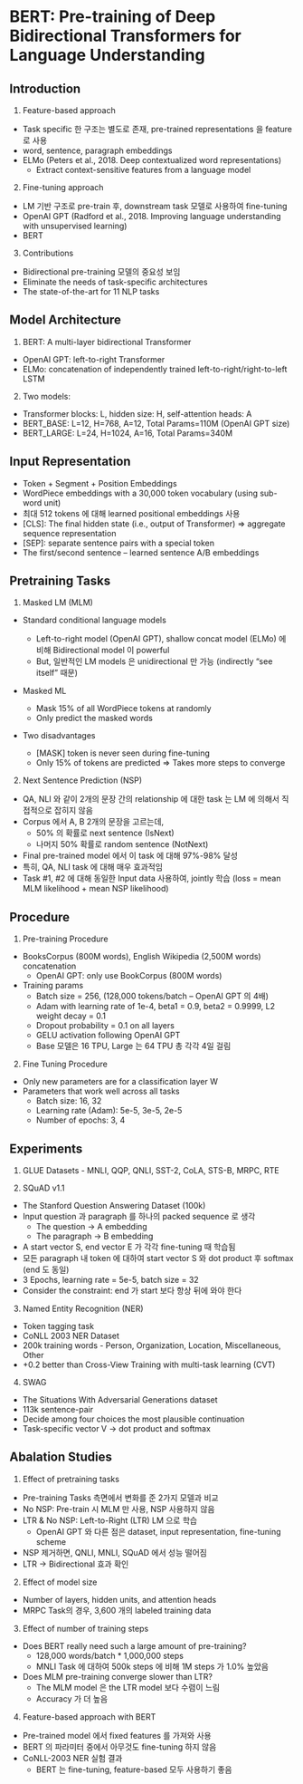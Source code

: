 # BERT: Pre-training of Deep Bidirectional Transformers for Language Understanding

## Introduction

1. Feature-based approach
* Task specific 한 구조는 별도로 존재, pre-trained representations 을 feature 로 사용
* word, sentence, paragraph embeddings
* ELMo (Peters et al., 2018. Deep contextualized word representations)
  * Extract context-sensitive features from a language model

2. Fine-tuning approach
* LM 기반 구조로 pre-train 후, downstream task 모델로 사용하여 fine-tuning
* OpenAI GPT (Radford et al., 2018. Improving language understanding with unsupervised learning)
* BERT

3. Contributions
* Bidirectional pre-training 모델의 중요성 보임
* Eliminate the needs of task-specific architectures
* The state-of-the-art for 11 NLP tasks

## Model Architecture

1. BERT: A multi-layer bidirectional Transformer
* OpenAI GPT: left-to-right Transformer
* ELMo: concatenation of independently trained left-to-right/right-to-left LSTM

2. Two models:
* Transformer blocks: L, hidden size: H, self-attention heads: A
* BERT_BASE: L=12, H=768, A=12, Total Params=110M (OpenAI GPT size)
* BERT_LARGE: L=24, H=1024, A=16, Total Params=340M


## Input Representation
* Token + Segment + Position Embeddings
* WordPiece embeddings with a 30,000 token vocabulary (using sub-word unit)
* 최대 512 tokens 에 대해 learned positional embeddings 사용
* [CLS]: The final hidden state (i.e., output of Transformer) => aggregate sequence representation
* [SEP]: separate sentence pairs with a special token
* The first/second sentence – learned sentence A/B embeddings

## Pretraining Tasks
1. Masked LM (MLM)
* Standard conditional language models
  * Left-to-right model (OpenAI GPT), shallow concat model (ELMo) 에 비해 Bidirectional model 이 powerful
  * But, 일반적인 LM models 은 unidirectional 만 가능 (indirectly “see itself” 때문)

* Masked ML
  * Mask 15% of all WordPiece tokens at randomly
  * Only predict the masked words

* Two disadvantages
  * [MASK] token is never seen during fine-tuning
  * Only 15% of tokens are predicted => Takes more steps to converge

2. Next Sentence Prediction (NSP)
* QA, NLI 와 같이 2개의 문장 간의 relationship 에 대한 task 는 LM 에 의해서 직접적으로 잡히지 않음
* Corpus 에서 A, B 2개의 문장을 고르는데,
  * 50% 의 확률로 next sentence (IsNext)
  * 나머지 50% 확률로 random sentence (NotNext)
* Final pre-trained model 에서 이 task 에 대해 97%-98% 달성
* 특히, QA, NLI task 에 대해 매우 효과적임
* Task #1, #2 에 대해 동일한 Input data 사용하여, jointly 학습 (loss = mean MLM likelihood + mean NSP likelihood)

## Procedure
1. Pre-training Procedure
* BooksCorpus (800M words), English Wikipedia (2,500M words) concatenation
  * OpenAI GPT: only use BookCorpus (800M words)
* Training params
  * Batch size = 256, (128,000 tokens/batch – OpenAI GPT 의 4배)
  * Adam with learning rate of 1e-4, beta1 = 0.9, beta2 = 0.9999, L2 weight decay = 0.1
  * Dropout probability = 0.1 on all layers
  * GELU activation following OpenAI GPT
  * Base 모델은 16 TPU, Large 는 64 TPU 총 각각 4일 걸림

2. Fine Tuning Procedure
* Only new parameters are for a classification layer W
* Parameters that work well across all tasks
  * Batch size: 16, 32
  * Learning rate (Adam): 5e-5, 3e-5, 2e-5
  * Number of epochs: 3, 4

## Experiments
1. GLUE Datasets - MNLI, QQP, QNLI, SST-2, CoLA, STS-B, MRPC, RTE


2. SQuAD v1.1
* The Stanford Question Answering Dataset (100k)
* Input question 과 paragraph 를 하나의 packed sequence 로 생각
  * The question -> A embedding
  * The paragraph -> B embedding
* A start vector S, end vector E 가 각각 fine-tuning 때 학습됨
* 모든 paragraph 내 token 에 대하여 start vector S 와 dot product 후 softmax (end 도 동일)
* 3 Epochs, learning rate = 5e-5, batch size = 32
* Consider the constraint: end 가 start 보다 항상 뒤에 와야 한다

3. Named Entity Recognition (NER)
* Token tagging task
* CoNLL 2003 NER Dataset
* 200k training words - Person, Organization, Location, Miscellaneous, Other
* +0.2 better than Cross-View Training with multi-task learning (CVT)

4. SWAG
* The Situations With Adversarial Generations dataset
* 113k sentence-pair
* Decide among four choices the most plausible continuation
* Task-specific vector V -> dot product and softmax

## Abalation Studies
1. Effect of pretraining tasks
* Pre-training Tasks 측면에서 변화를 준 2가지 모델과 비교
* No NSP: Pre-train 시 MLM 만 사용, NSP 사용하지 않음
* LTR & No NSP: Left-to-Right (LTR) LM 으로 학습
  * OpenAI GPT 와 다른 점은 dataset, input representation, fine-tuning scheme
* NSP 제거하면, QNLI, MNLI, SQuAD 에서 성능 떨어짐
* LTR -> Bidirectional 효과 확인

2. Effect of model size
* Number of layers, hidden units, and attention heads
* MRPC Task의 경우, 3,600 개의 labeled training data

3. Effect of number of training steps
* Does BERT really need such a large amount of pre-training?
  * 128,000 words/batch * 1,000,000 steps
  * MNLI Task 에 대하여 500k steps 에 비해 1M steps 가 1.0% 높았음
* Does MLM pre-training converge slower than LTR?
  * The MLM model 은 the LTR model 보다 수렴이 느림
  * Accuracy 가 더 높음

4. Feature-based approach with BERT
* Pre-trained model 에서 fixed features 를 가져와 사용
* BERT 의 파라미터 중에서 아무것도 fine-tuning 하지 않음
* CoNLL-2003 NER 실험 결과
  * BERT 는 fine-tuning, feature-based 모두 사용하기 좋음
